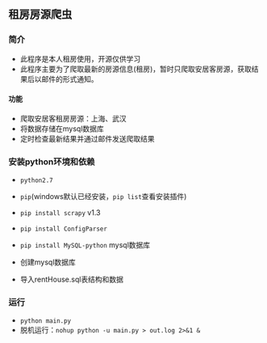 ## 租房房源爬虫

### 简介

- 此程序是本人租房使用，开源仅供学习
- 此程序主要为了爬取最新的房源信息(租房)，暂时只爬取安居客房源，获取结果后以邮件的形式通知。

#### 功能

- 爬取安居客租房房源：上海、武汉
- 将数据存储在mysql数据库
- 定时检查最新结果并通过邮件发送爬取结果

### 安装python环境和依赖

- `python2.7`
- `pip`(windows默认已经安装，`pip list`查看安装插件)
- `pip install scrapy` v1.3
- `pip install ConfigParser`
- `pip install MySQL-python` mysql数据库

- 创建mysql数据库
- 导入rentHouse.sql表结构和数据

### 运行

- `python main.py`
- 脱机运行：`nohup python -u main.py > out.log 2>&1 &`
